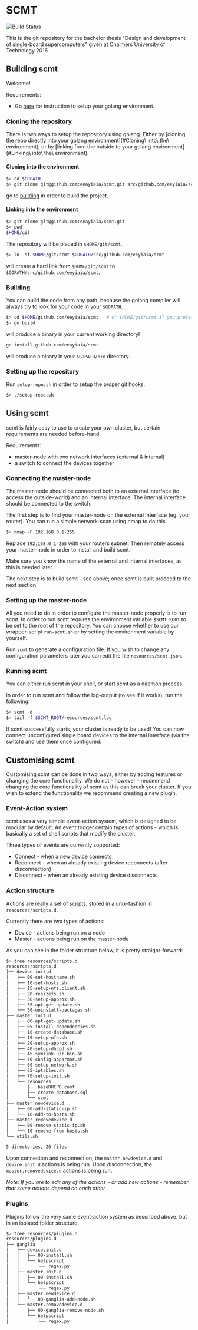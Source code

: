# SCMT

[![Build Status](https://travis-ci.org/eeayiaia/scmt.svg?branch=master)](https://travis-ci.org/eeayiaia/scmt)

This is the git repository for the bachelor thesis "Design and development of single-board supercomputers" given at Chalmers University of Technology 2016

## Building scmt
Welcome!

Requirements:
* Go [here](https://golang.org/doc/install) for instruction to setup your golang environment.

### Cloning the repository
There is two ways to setup the repository using golang. Either by [cloning the repo directly into your golang environment](#Cloning\ into\ the\ environment), or by [linking from the outside to your golang environment](#Linking\ into\ the\ environment).

#### Cloning into the environment
```bash
$> cd $GOPATH
$> git clone git@github.com:eeayiaia/scmt.git src/github.com/eeyiaia/scmt
```

go to [building](#Building) in order to build the project.

#### Linking into the environment
```bash
$> git clone git@github.com:eeayiaia/scmt.git
$> pwd
$HOME/git
```

The repository will be placed in `$HOME/git/scmt`.

```bash
$> ln -sf $HOME/git/scmt $GOPATH/src/github.com/eeyiaia/scmt
```

will create a hard link from `$HOME/git/scmt` to `$GOPATH/src/github.com/eeyiaia/scmt`.

### Building
You can build the code from any path, because the golang compiler will always try to look for your code in your `$GOPATH`. 

```bash
$> cd $HOME/github.com/eeyiaia/scmt   # or $HOME/git/scmt if you prefer
$> go build
```

will produce a binary in your current working directory!

```bash
go install github.com/eeayiaia/scmt
```

will produce a binary in your `$GOPATH/bin` directory.

### Setting up the repository
Run `setup-repo.sh` in order to setup the proper git hooks.

```bash
$> ./setup-repo.sh
```

## Using scmt
scmt is fairly easy to use to create your own cluster, but certain requirements are needed before-hand.

Requirements:
* master-node with two network interfaces (external & internal)
* a switch to connect the devices together

### Connecting the master-node
The master-node should be connected both to an external interface (to access the outside-world) and an internal interface. The internal interface should be connected to the switch.

The first step is to find your master-node on the external interface (eg. your router). You can run a simple network-scan using nmap to do this.

```bash
$> nmap -F 192.168.0.1-255
```

Replace `192.168.0.1-255` with your routers subnet. Then remotely access your master-node in order to install and build scmt.

Make sure you know the name of the external and internal interfaces, as this is needed later. 

The next step is to build scmt - see above; once scmt is built proceed to the next section.

### Setting up the master-node
All you need to do in order to configure the master-node properly is to run scmt. In order to run scmt requires the environment variable `$SCMT_ROOT` to be set to the root of the repository. You can choose whether to use our wrapper-script `run-scmt.sh` or by setting the environment variable by yourself.

Run `scmt` to generate a configuration file. If you wish to change any configuration parameters later you can edit the file `resources/scmt.json`.

### Running scmt
You can either run scmt in your shell, or start scmt as a daemon process. 

In order to run scmt and follow the log-output (to see if it works), run the following:
```bash
$> scmt -d
$> tail -f $SCMT_ROOT/resources/scmt.log
```

If scmt successfully starts, your cluster is ready to be used! You can now connect unconfigured single board devices to the internal interface (via the switch) and use them once configured.

## Customising scmt
Customising scmt can be done in two ways, either by adding features or changing the core functionality. We do not - however - recommend changing the core functionality of scmt as this can break your cluster. If you wish to extend the functionality we recommend creating a new plugin.

### Event-Action system
scmt uses a very simple event-action system, which is designed to be modular by default. An event trigger certain types of actions - which is basically a set of shell scripts that modify the cluster.

Three types of events are currently supported:
* Connect - when a new device connects
* Reconnect - when an already existing device reconnects (after disconnection)
* Disconnect - when an already existing device disconnects

### Action structure
Actions are really a set of scripts, stored in a unix-fashion in `resources/scripts.d`. 

Currently there are two types of actions:
* Device - actions being run on a node
* Master - actions being run on the master-node

As you can see in the folder structure below, it is pretty straight-forward:

```bash
$> tree resources/scripts.d
resources/scripts.d
├── device.init.d
│   ├── 00-set-hostname.sh
│   ├── 10-set-hosts.sh
│   ├── 15-setup-nfs.client.sh
│   ├── 20-resizefs.sh
│   ├── 30-setup-approx.sh
│   ├── 35-apt-get-update.sh
│   └── 50-uninstall-packages.sh
├── master.init.d
│   ├── 00-apt-get-update.sh
│   ├── 05-install-dependencies.sh
│   ├── 10-create-database.sh
│   ├── 15-setup-nfs.sh
│   ├── 20-setup-approx.sh
│   ├── 40-setup-dhcpd.sh
│   ├── 45-symlink-usr.bin.sh
│   ├── 50-config-apparmor.sh
│   ├── 60-setup-network.sh
│   ├── 65-iptables.sh
│   ├── 70-setup-init.sh
│   └── resources
│       ├── baseDHCPD.conf
│       ├── create_database.sql
│       └── scmt
├── master.newdevice.d
│   ├── 00-add-static-ip.sh
│   └── 10-add-to-hosts.sh
├── master.removedevice.d
│   ├── 00-remove-static-ip.sh
│   └── 10-remove-from-hosts.sh
└── utils.sh

5 directories, 26 files
```

Upon connection and reconnection, the `master.newdevice.d` and `device.init.d` actions is being run.
Upon disconnection, the `master.removedevice.d` actions is being run.

*Note: If you are to edit any of the actions - or add new actions - remember that some actions depend on each other.*

### Plugins
Plugins follow the very same event-action system as described above, but in an isolated folder structure.

```bash
$> tree resources/plugins.d
resources/plugins.d
├── ganglia
│   ├── device.init.d
│   │   ├── 00-install.sh
│   │   └── helpscript
│   │       └── regex.py
│   ├── master.init.d
│   │   ├── 00-install.sh
│   │   └── helpscript
│   │       └── regex.py
│   ├── master.newdevice.d
│   │   └── 00-ganglia-add-node.sh
│   └── master.removedevice.d
│       ├── 00-ganglia-remove-node.sh
│       └── helpscript
│           └── regex.py
```
